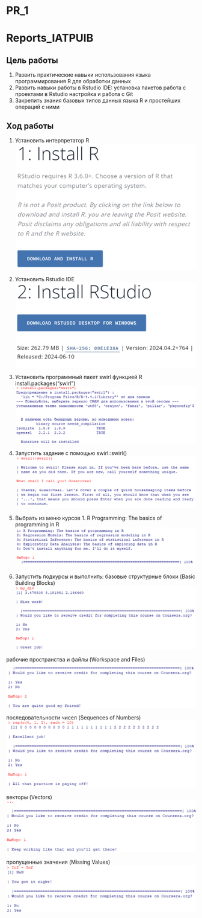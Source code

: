 # PR_1


# Reports_IATPUIB

## Цель работы

1.  Развить практические навыки использования языка программирования R
    для обработки данных
2.  Развить навыки работы в Rstudio IDE: установка пакетов работа с
    проектами в Rstudio настройка и работа с Git
3.  Закрепить знания базовых типов данных языка R и простейших операций
    с ними

## Ход работы

1.  Установить интерпретатор R ![](images/1.png)

2.  Установить Rstudio IDE ![](images/2.png)

3.  Установить программный пакет swirl функцией R
    install.packages(“swirl”) ![](images/3.png)

4.  Запустить задание с помощью swirl::swirl() ![](images/4.png)

5.  Выбрать из меню курсов 1. R Programming: The basics of programming
    in R ![](images/5.png)

6.  Запустить подкурсы и выполнить: базовые структурные блоки (Basic
    Building Blocks) ![](images/6.png)

рабочие пространства и файлы (Workspace and Files) ![](images/7.png)

последовательности чисел (Sequences of Numbers) ![](images/8.png)

векторы (Vectors) ![](images/9.png)

пропущенные значения (Missing Values) ![](images/10.png)

